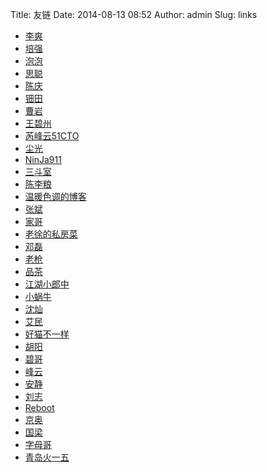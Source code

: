 Title: 友链
Date: 2014-08-13 08:52
Author: admin
Slug: links

* [李爽](http://www.iamle.com)
* [培强](http://peiqiang.net)
* [泡泡](http://www.kzhns.com)
* [思聪](http://www.furion.info)
* [陈庆](http://www.chenqing.org)
* [钿田](http://54im.com)
* [曹岩](http://www.linuxyan.com)
* [王碧州](http://hi.baidu.com/bikong0411?qq-pf-to=pcqq.group)
* [芮峰云51CTO](http://rfyiamcool.blog.51cto.com)
* [尘光](http://onebitbug.me)
* [NinJa911](http://blog.ninja911.com)
* [三斗室](http://chenlinux.com)
* [陈李粮](http://www.chenliliang.com)
* [温暖色调的博客](http://blog.warmcolor.net)
* [张斌](http://opslinux.com)
* [家哥](http://7601301.blog.51cto.com)
* [老徐的私房菜](http://laoxu.blog.51cto.com)
* [邓磊](http://dl528888.blog.51cto.com)
* [老枪](http://ruilinux.blog.51cto.com)
* [品茶](http://cwtea.blog.51cto.com)
* [江湖小郎中](http://jjxhome.3322.org)
* [小蜗牛](http://www.idevops.info)
* [沈灿](http://www.shencan.net)
* [艾民](http://blog.eimine.com)
* [好猫不一样](http://www.wifizoo.net/blog)
* [胡阳](http://www.the5fire.com)
* [碧哥](http://hi.baidu.com/bikong0411)
* [峰云](http://xiaorui.cc)
* [安静](http://www.80aj.com)
* [刘志](http://blog.csdn.net/orangleliu)
* [Reboot](http://linrc.com/blog/)
* [京奥](http://www.awops.com)
* [国梁](http://www.dbsa.cn)
* [字母哥](http://n4mine.github.io/)
* [青岛火一五](http://bbs.huo15.com/)
